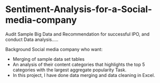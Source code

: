 # Sentiment-Analysis-for-a-Social-media-company
Audit Sample Big Data and Recommendation for successful IPO, and conduct Data analysis.....

Background
Social media company who want:

- Merging of sample data set tables
- An analysis of their content categories that highlights the top 5 categories with the largest aggregate popularity
Task.
- In this project, I have done data merging and data cleaning in Excel.

